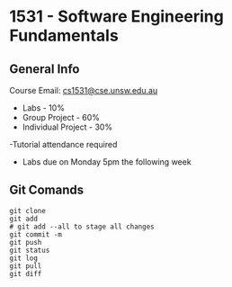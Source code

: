# 1531 - Software Engineering Fundamentals
## General Info 
Course Email: cs1531@cse.unsw.edu.au
- Labs - 10%
- Group Project - 60%
- Individual Project - 30%

-Tutorial attendance required  
- Labs due on Monday 5pm the following week

## Git Comands
```
git clone
git add 
# git add --all to stage all changes
git commit -m 
git push
git status
git log
git pull
git diff 
``` 